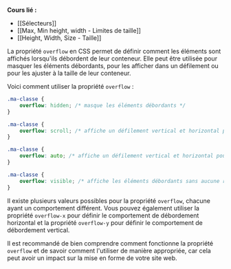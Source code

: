 **Cours lié :**
- [[Sélecteurs]]
- [[Max, Min height, width - Limites de taille]]
- [[Height, Width, Size - Taille]]

La propriété `overflow` en CSS permet de définir comment les éléments sont affichés lorsqu'ils débordent de leur conteneur. Elle peut être utilisée pour masquer les éléments débordants, pour les afficher dans un défilement ou pour les ajuster à la taille de leur conteneur.

Voici comment utiliser la propriété `overflow` :

```CSS
.ma-classe {
	overflow: hidden; /* masque les éléments débordants */
}
```

```CSS
.ma-classe {
	overflow: scroll; /* affiche un défilement vertical et horizontal pour les éléments débordants */
}
```

```CSS
.ma-classe {
	overflow: auto; /* affiche un défilement vertical et horizontal pour les éléments débordants uniquement si nécessaire */
}
```

```CSS
.ma-classe {
	overflow: visible; /* affiche les éléments débordants sans aucune restriction */
}
```

Il existe plusieurs valeurs possibles pour la propriété `overflow`, chacune ayant un comportement différent. Vous pouvez également utiliser la propriété `overflow-x` pour définir le comportement de débordement horizontal et la propriété `overflow-y` pour définir le comportement de débordement vertical.

Il est recommandé de bien comprendre comment fonctionne la propriété `overflow` et de savoir comment l'utiliser de manière appropriée, car cela peut avoir un impact sur la mise en forme de votre site web.